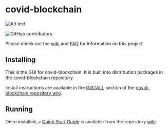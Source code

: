 # covid-blockchain
![Alt text](https://www.covid.net/img/covid_logo.svg)

![GitHub contributors](https://img.shields.io/github/contributors/pinksheetscrypto/covid-blockchain?logo=GitHub)

Please check out the [wiki](https://github.com/pinksheetscrypto/covid-blockchain/wiki)
and [FAQ](https://github.com/pinksheetscrypto/covid-blockchain/wiki/FAQ) for
information on this project.

## Installing

This is the GUI for covid-blockchain. It is built into distribution packages in the covid-blockchain repository.

Install instructions are available in the
[INSTALL](https://github.com/pinksheetscrypto/covid-blockchain/wiki/INSTALL)
section of the
[covid-blockchain repository wiki](https://github.com/pinksheetscrypto/covid-blockchain/wiki).

## Running

Once installed, a
[Quick Start Guide](https://github.com/pinksheetscrypto/covid-blockchain/wiki/Quick-Start-Guide)
is available from the repository
[wiki](https://github.com/pinksheetscrypto/covid-blockchain/wiki).
